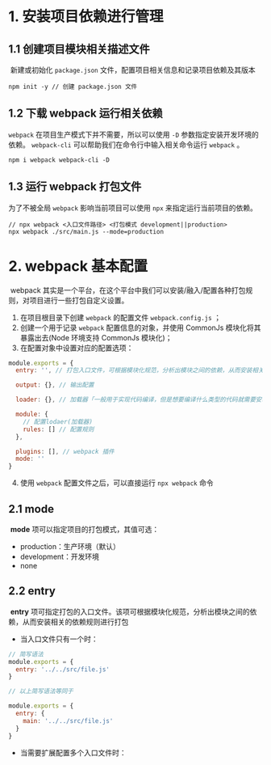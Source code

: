 # 1. 安装项目依赖进行管理

## 1.1 创建项目模块相关描述文件

​ 新建或初始化 `package.json` 文件，配置项目相关信息和记录项目依赖及其版本

```
npm init -y // 创建 package.json 文件
```

## 1.2 下载 webpack 运行相关依赖

`webpack` 在项目生产模式下并不需要，所以可以使用 `-D` 参数指定安装开发环境的依赖。 `webpack-cli` 可以帮助我们在命令行中输入相关命令运行 `webpack` 。

```
npm i webpack webpack-cli -D
```

## 1.3 运行 webpack 打包文件

为了不被全局 `webpack` 影响当前项目可以使用 `npx` 来指定运行当前项目的依赖。

```
// npx webpack <入口文件路径> <打包模式 development||production>
npx webpack ./src/main.js --mode=production
```

# 2. webpack 基本配置

​ webpack 其实是一个平台，在这个平台中我们可以安装/融入/配置各种打包规则，对项目进行一些打包自定义设置。

1.  在项目根目录下创建 `webpack` 的配置文件 `webpack.config.js` ；
2.  创建一个用于记录 `webpack` 配置信息的对象，并使用 CommonJs 模块化将其暴露出去(Node 环境支持 CommonJs 模块化)；
3.  在配置对象中设置对应的配置选项：

```javascript
module.exports = {
  entry: '', // 打包入口文件，可根据模块化规范，分析出模块之间的依赖，从而安装相关的依赖规则进行打包

  output: {}, // 输出配置

  loader: {}, // 加载器「一般用于实现代码编译，但是想要编译什么类型的代码就需要安装对应的加载器，并完成相关的配置需求」https://www.webpackjs.com/loaders/

  module: {
    // 配置lodaer(加载器)
    rules: [] // 配置规则
  },

  plugins: [], // webpack 插件
  mode: ''
}
```

4. 使用 `webpack` 配置文件之后，可以直接运行 `npx webpack` 命令

## 2.1 mode

​ **mode** 项可以指定项目的打包模式，其值可选：

- production：生产环境（默认）
- development：开发环境
- none

## 2.2 entry

​ **entry** 项可指定打包的入口文件。该项可根据模块化规范，分析出模块之间的依赖，从而安装相关的依赖规则进行打包

- 当入口文件只有一个时：

```javascript
// 简写语法
module.exports = {
  entry: '../../src/file.js'
}

// 以上简写语法等同于

module.exports = {
  entry: {
    main: '../../src/file.js'
  }
}
```

- 当需要扩展配置多个入口文件时：

```javascript

```
